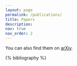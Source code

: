 ```yaml
---
layout: page
permalink: /publications/
title: Papers
description: 
nav: true
nav_order: 2
---
```

<!-- _pages/publications.md -->

<!-- Bibsearch Feature -->

<!-- {% include bib_search.liquid %} -->
You can also find them on <a href="https://arxiv.org/a/liu_y_29.html">arXiv</a>.
<div class="publications">

{% bibliography %}

</div>
